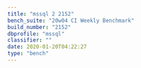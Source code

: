 ```yaml
---
title: "mssql 2 2152"
bench_suite: "20w04 CI Weekly Benchmark"
build_number: "2152"
dbprofile: "mssql"
classifier: ""
date: 2020-01-20T04:22:27
type: "bench"
---
```

